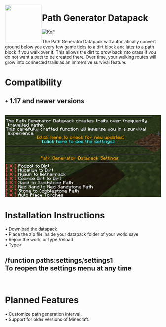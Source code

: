 <a href="https://dsc.gg/kof/"><img width="120" height="120" align="left" style="float: left" src="https://cdn.pixabay.com/photo/2016/11/11/14/49/minecraft-1816996_1280.png"></a>
# Path Generator Datapack

[![KoF](https://img.shields.io/discord/857314563639476275?color=5865F2&logo=discord&logoColor=white&style=for-the-badge)](https://dsc.gg/kof/)

The Path Generator Datapack will automatically convert ground below you every few game ticks to a dirt block and later to a path block if you walk over it. This allows the dirt to grow back into grass if you do not want a path to be created there. Over time, your walking routes will grow into connected trails as an immersive survival feature.
<br>

# Compatibility
<h2>• 1.17 and newer versions</h2>
<br>
  
<img src="https://github.com/GarudaID/Path-Generator-Datapack/blob/main/image/Features.png">
<br>

# Installation Instructions
• Download the datapack<br>
• Place the zip file inside your datapack folder of your world save<br>
• Rejoin the world or type /reload<br>
• Type<
 <h2>/function paths:settings/settings1<br>
To reopen the settings menu at any time</h2>
<br>

# Planned Features
• Customize path generation interval.<br>
• Support for older versions of Minecraft.
